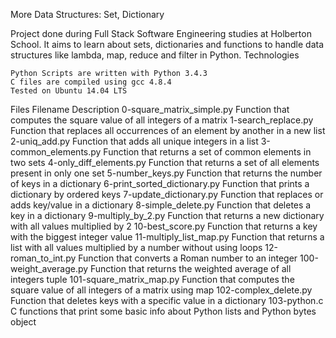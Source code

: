 More Data Structures: Set, Dictionary

Project done during Full Stack Software Engineering studies at Holberton School. It aims to learn about sets, dictionaries and functions to handle data structures like lambda, map, reduce and filter in Python.
Technologies

    Python Scripts are written with Python 3.4.3
    C files are compiled using gcc 4.8.4
    Tested on Ubuntu 14.04 LTS

Files
Filename 	Description
0-square_matrix_simple.py 	Function that computes the square value of all integers of a matrix
1-search_replace.py 	Function that replaces all occurrences of an element by another in a new list
2-uniq_add.py 	Function that adds all unique integers in a list
3-common_elements.py 	Function that returns a set of common elements in two sets
4-only_diff_elements.py 	Function that returns a set of all elements present in only one set
5-number_keys.py 	Function that returns the number of keys in a dictionary
6-print_sorted_dictionary.py 	Function that prints a dictionary by ordered keys
7-update_dictionary.py 	Function that replaces or adds key/value in a dictionary
8-simple_delete.py 	Function that deletes a key in a dictionary
9-multiply_by_2.py 	Function that returns a new dictionary with all values multiplied by 2
10-best_score.py 	Function that returns a key with the biggest integer value
11-multiply_list_map.py 	Function that returns a list with all values multiplied by a number without using loops
12-roman_to_int.py 	Function that converts a Roman number to an integer
100-weight_average.py 	Function that returns the weighted average of all integers tuple
101-square_matrix_map.py 	Function that computes the square value of all integers of a matrix using map
102-complex_delete.py 	Function that deletes keys with a specific value in a dictionary
103-python.c 	C functions that print some basic info about Python lists and Python bytes object

